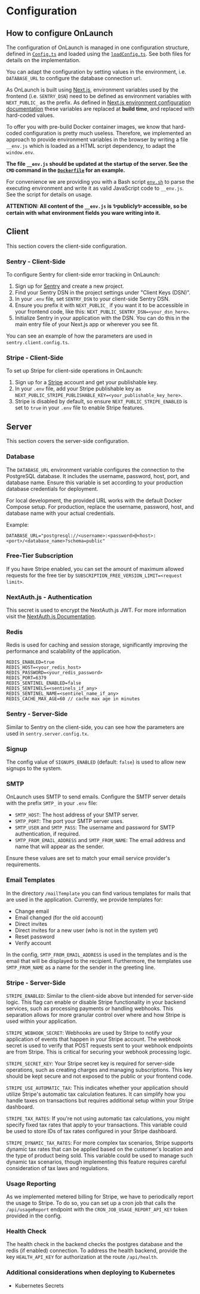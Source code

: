 # Configuration

## How to configure OnLaunch

The configuration of OnLaunch is managed in one configuration structure, defined in [`Config.ts`](/config/interfaces/Config.ts) and loaded using the [`loadConfig.ts`](/config/loadConfig.ts). See both files for details on the implementation.

You can adapt the configuration by setting values in the environment, i.e. `DATABASE_URL` to configure the database connection url.

As OnLaunch is built using [Next.js](https://nextjs.org), environment variables used by the frontend (i.e. `SENTRY_DSN`) need to be defined as environment variables with `NEXT_PUBLIC_` as the prefix. As defined in [Next.js environment configuration documentation](https://nextjs.org/docs/pages/building-your-application/configuring/environment-variables#bundling-environment-variables-for-the-browser) these variables are replaced at **build time**, and replaced with hard-coded values.

To offer you with pre-build Docker container images, we know that hard-coded configuration is pretty much useless.
Therefore, we implemented an approach to provide environment variables in the browser by writing a file `__env.js` which is loaded as a HTML script dependency, to adapt the `window.env`.

**The file `__env.js` should be updated at the startup of the server. See the `CMD` command in the [`Dockerfile`](/Dockerfile) for an example.**

For convenience we are providing you with a Bash script [`env.sh`](/docker/env.sh) to parse the executing environment and write it as valid JavaScript code to `__env.js`. See the script for details on usage.

**ATTENTION: All content of the `__env.js` is ✨publicly✨ accessible, so be certain with what environment fields you ware writing into it.**

## Client

This section covers the client-side configuration.

### Sentry - Client-Side

To configure Sentry for client-side error tracking in OnLaunch:

1. Sign up for [Sentry](https://sentry.io/) and create a new project.
2. Find your Sentry DSN in the project settings under "Client Keys (DSN)".
3. In your `.env` file, set `SENTRY_DSN` to your client-side Sentry DSN.
4. Ensure you prefix it with `NEXT_PUBLIC_` if you want it to be accessible in your frontend code, like this: `NEXT_PUBLIC_SENTRY_DSN=<your_dsn_here>`.
5. Initialize Sentry in your application with the DSN. You can do this in the main entry file of your Next.js app or wherever you see fit.

You can see an example of how the parameters are used in `sentry.client.config.ts`.

### Stripe - Client-Side

To set up Stripe for client-side operations in OnLaunch:

1. Sign up for a [Stripe](https://stripe.com/) account and get your publishable key.
2. In your `.env` file, add your Stripe publishable key as `NEXT_PUBLIC_STRIPE_PUBLISHABLE_KEY=<your_publishable_key_here>`.
3. Stripe is disabled by default, so ensure `NEXT_PUBLIC_STRIPE_ENABLED` is set to `true` in your `.env` file to enable Stripe features.

## Server

This section covers the server-side configuration.

### Database

The `DATABASE_URL` environment variable configures the connection to the PostgreSQL database. It includes the username, password, host, port, and database name. Ensure this variable is set according to your production database credentials for deployment.

For local development, the provided URL works with the default Docker Compose setup. For production, replace the username, password, host, and database name with your actual credentials.

Example:
```plaintext
DATABASE_URL="postgresql://<username>:<password>@<host>:<port>/<database_name>?schema=public"
```

### Free-Tier Subscription

If you have Stripe enabled, you can set the amount of maximum allowed requests for the free tier by `SUBSCRIPTION_FREE_VERSION_LIMIT=<request limit>`.

### NextAuth.js - Authentication

This secret is used to encrypt the NextAuth.js JWT. For more information visit the [NextAuth.js Documentation](https://next-auth.js.org/).

### Redis

Redis is used for caching and session storage, significantly improving the performance and scalability of the application. 

```
REDIS_ENABLED=true
REDIS_HOST=<your_redis_host>
REDIS_PASSWORD=<your_redis_password>
REDIS_PORT=6379
REDIS_SENTINEL_ENABLED=false
REDIS_SENTINELS=<sentinels_if_any>
REDIS_SENTINEL_NAME=<sentinel_name_if_any>
REDIS_CACHE_MAX_AGE=60 // cache max age in minutes
```

### Sentry - Server-Side

Similar to Sentry on the client-side, you can see how the parameters are used in `sentry.server.config.tx`. 

### Signup

The config value of `SIGNUPS_ENABLED` (default: `false`) is used to allow new signups to the system.

### SMTP

OnLaunch uses SMTP to send emails. Configure the SMTP server details with the prefix `SMTP_` in your `.env` file:

- `SMTP_HOST`: The host address of your SMTP server.
- `SMTP_PORT`: The port your SMTP server uses.
- `SMTP_USER` and `SMTP_PASS`: The username and password for SMTP authentication, if required.
- `SMTP_FROM_EMAIL_ADDRESS` and `SMTP_FROM_NAME`: The email address and name that will appear as the sender.

Ensure these values are set to match your email service provider's requirements.

### Email Templates

In the directory `/mailTemplate` you can find various templates for mails that are used in the application. Currently, we provide templates for:

- Change email
- Email changed (for the old account)
- Direct invites
- Direct invites for a new user (who is not in the system yet)
- Reset password
- Verify account

In the config, `SMTP_FROM_EMAIL_ADDRESS` is used in the templates and is the email that will be displayed to the recipient. Furthermore, the templates use `SMTP_FROM_NAME` as a name for the sender in the greeting line.


### Stripe - Server-Side

`STRIPE_ENABLED`: Similar to the client-side above but intended for server-side logic. This flag can enable or disable Stripe functionality in your backend services, such as processing payments or handling webhooks. This separation allows for more granular control over where and how Stripe is used within your application.

`STRIPE_WEBHOOK_SECRET`: Webhooks are used by Stripe to notify your application of events that happen in your Stripe account. The webhook secret is used to verify that POST requests sent to your webhook endpoints are from Stripe. This is critical for securing your webhook processing logic.

`STRIPE_SECRET_KEY`: Your Stripe secret key is required for server-side operations, such as creating charges and managing subscriptions. This key should be kept secure and not exposed to the public or your frontend code.

`STRIPE_USE_AUTOMATIC_TAX`: This indicates whether your application should utilize Stripe's automatic tax calculation features. It can simplify how you handle taxes on transactions but requires additional setup within your Stripe dashboard.

`STRIPE_TAX_RATES`: If you're not using automatic tax calculations, you might specify fixed tax rates that apply to your transactions. This variable could be used to store IDs of tax rates configured in your Stripe dashboard.

`STRIPE_DYNAMIC_TAX_RATES`: For more complex tax scenarios, Stripe supports dynamic tax rates that can be applied based on the customer's location and the type of product being sold. This variable could be used to manage such dynamic tax scenarios, though implementing this feature requires careful consideration of tax laws and regulations.

### Usage Reporting

As we implemented metered billing for Stripe, we have to periodically report the usage to Stripe. To do so, you can set up a cron job that calls the `/api/usageReport` endpoint with the `CRON_JOB_USAGE_REPORT_API_KEY` token provided in the config.

### Health Check

The health check in the backend checks the postgres database and the redis (if enabled) connection. To address the health backend, provide the key `HEALTH_API_KEY` for authorization at the route `/api/health`.

### Additional considerations when deploying to Kubernetes

- Kubernetes Secrets
